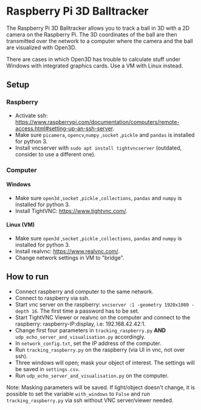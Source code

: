 # Raspberry Pi 3D Balltracker

The Raspberry Pi 3D Balltracker allows you to track a ball in 3D with a 2D camera on the Raspberry Pi.
The 3D coordinates of the ball are then transmitted over the network to a computer where the camera and the ball are visualized with Open3D.

There are cases in which Open3D has trouble to calculate stuff under Windows with integrated graphics cards. Use a VM with Linux instead.

## Setup

### Raspberry

- Activate ssh: https://www.raspberrypi.com/documentation/computers/remote-access.html#setting-up-an-ssh-server.
- Make sure `picamera`, `opencv`,`numpy` ,`socket` ,`pickle` and `pandas` is installed for python 3.
- Install vncserver with `sudo apt install tightvncserver` (outdated, consider to use a different one).

### Computer

#### Windows

- Make sure `open3d` ,`socket` ,`pickle` ,`collections`, `pandas` and `numpy` is installed for python 3.
- Install TightVNC: https://www.tightvnc.com/.

#### Linux (VM)
- Make sure `open3d` ,`socket` ,`pickle` ,`collections`, `pandas` and `numpy` is installed for python 3.
- Install realvnc: https://www.realvnc.com/.
- Change network settings in VM to "bridge".

## How to run

- Connect raspberry and computer to the same network.
- Connect to raspberry via ssh.
- Start vnc server on the raspberry: `vncserver :1 -geometry 1920x1080 -depth 16`. The first time a password has to be set.
- Start TightVNC Viewer or realvnc on the computer and connect to the raspberry: raspberry-IP:display, i.e: 192.168.42.42:1.
- Change first four parameters in `tracking_raspberry.py` **AND** `udp_echo_server_and_visualisation.py` accordingly.
- In `network_config.txt`, set the IP address of the computer.
- Run `tracking_raspberry.py` on the raspberry (via UI in vnc, not over ssh).
- Three windows will open; mask your object of interest. The settings will be saved in `settings.csv`. 
- Run `udp_echo_server_and_visualisation.py` on the computer.

Note: Masking parameters will be saved. If light/object doesn't change, it is possible to set the variable `with_windows` to `False` and run `tracking_raspberry.py` via ssh without VNC server/viewer needed. 